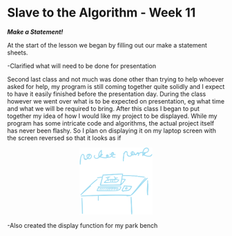# Slave to the Algorithm - Week 11

__*Make a Statement!*__

At the start of the lesson we began by filling out our make a statement sheets.

-Clarified what will need to be done for presentation

Second last class and not much was done other than trying to help whoever asked for help, my program is still coming together quite solidly and I expect to have it easily finished before the presentation day. During the class however we went over what is to be expected on presentation, eg what time and what we will be required to bring. After this class I began to put together my idea of how I would like my project to be displayed. While my program has some intricate code and algorithms, the actual project itself has never been flashy. So I plan on displaying it on my laptop screen with the screen reversed so that it looks as if  

<p align="center">
<img width="168" height="155" src="https://github.com/Dropboy/Slave-to-the-Algorithm/blob/Journal/Images%20and%20Resources/Week%2011/Exhibition%20display.png">

-Also created the display function for my park bench
